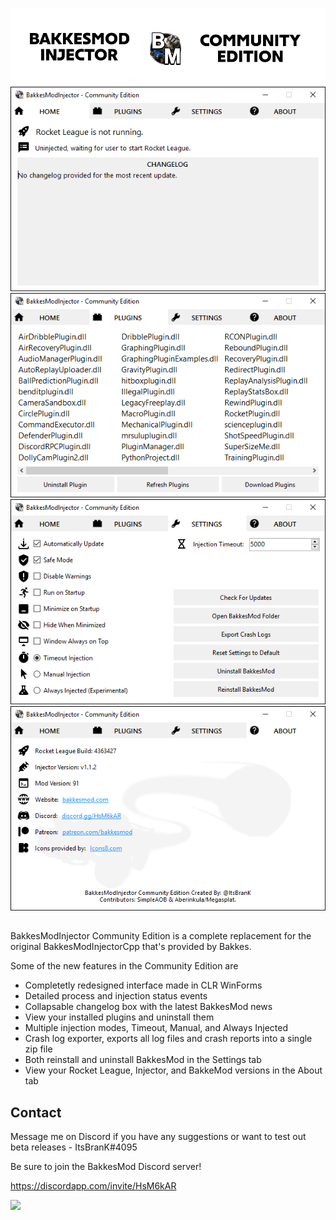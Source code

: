 ![](/Previews/Banner.png)
![](/Previews/Home.png)
![](/Previews/Plugins.png)
![](/Previews/Settings.png)
![](/Previews/About.png)

##

BakkesModInjector Community Edition is a complete replacement for the original BakkesModInjectorCpp that's provided by Bakkes.

Some of the new features in the Community Edition are

- Completetly redesigned interface made in CLR WinForms
- Detailed process and injection status events
- Collapsable changelog box with the latest BakkesMod news
- View your installed plugins and uninstall them
- Multiple injection modes, Timeout, Manual, and Always Injected
- Crash log exporter, exports all log files and crash reports into a single zip file
- Both reinstall and uninstall BakkesMod in the Settings tab
- View your Rocket League, Injector, and BakkeMod versions in the About tab

## Contact

Message me on Discord if you have any suggestions or want to test out beta releases - ItsBranK#4095

Be sure to join the BakkesMod Discord server!

https://discordapp.com/invite/HsM6kAR

![](/Previews/Invite.png)